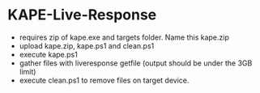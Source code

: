 # KAPE-Live-Response
- requires zip of kape.exe and targets folder. Name this kape.zip
- upload kape.zip, kape.ps1 and clean.ps1
- execute kape.ps1
- gather files with liveresponse getfile (output should be under the 3GB limit)
- execute clean.ps1 to remove files on target device.
